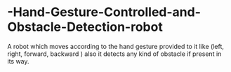 # -Hand-Gesture-Controlled-and-Obstacle-Detection-robot
A robot which moves according to the hand gesture provided to it like (left, right, forward, backward ) also it detects any kind of obstacle if present in its way.
